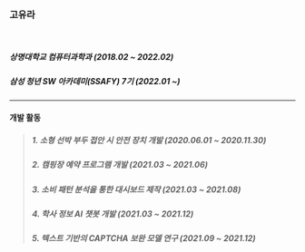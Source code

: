 &nbsp;
### 고유라
&nbsp;
##### 상명대학교 컴퓨터과학과 (2018.02 ~ 2022.02)
##### 삼성 청년 SW 아카데미(SSAFY) 7기 (2022.01 ~)
---------------------------------------
#### 개발 활동
> ##### 1. 소형 선박 부두 접안 시 안전 장치 개발 (2020.06.01 ~ 2020.11.30)
> ##### 2. 캠핑장 예약 프로그램 개발 (2021.03 ~ 2021.06)
> ##### 3. 소비 패턴 분석을 통한 대시보드 제작 (2021.03 ~ 2021.08)
> ##### 4. 학사 정보 AI 챗봇 개발 (2021.03 ~ 2021.12)
> ##### 5. 텍스트 기반의 CAPTCHA 보완 모델 연구 (2021.09 ~ 2021.12)

